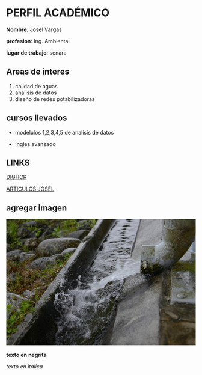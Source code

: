 # PERFIL ACADÉMICO

**Nombre**: Josel Vargas

**profesion**: Ing. Ambiental

**lugar de trabajo**: senara



## Areas de interes 
1. calidad de aguas
2. analisis de datos
3. diseño de redes potabilizadoras

## cursos llevados 
* modelulos 1,2,3,4,5 de analisis de datos
    
* Ingles avanzado

## LINKS
[DIGHCR](https://dighcr.com/)

[ARTICULOS JOSEL](https://www.mdpi.com/2073-4441/13/19/2631)


## agregar imagen
![](agua.jpg)




<strong>texto en negrita</strong>

<em>texto en italica</emp>
